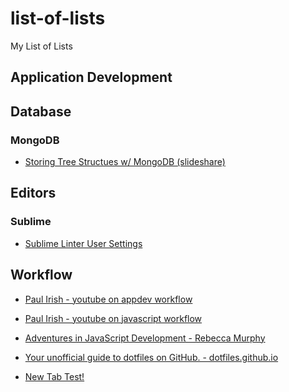 # list-of-lists
My List of Lists

## Application Development 

## Database
### MongoDB

* [Storing Tree Structues w/ MongoDB (slideshare)](http://www.slideshare.net/voronenko/storing-tree-structures-with-mongodb)

##  Editors
### Sublime

* [Sublime Linter User Settings](http://bl.ocks.org/bretdavidson/3189814)

## Workflow
* [Paul Irish - youtube on appdev workflow](https://www.youtube.com/watch?v=vDbbz-BdyYc)
* [Paul Irish - youtube on javascript workflow](https://www.youtube.com/watch?v=f7AU2Ozu8eo)
* [Adventures in JavaScript Development - Rebecca Murphy](http://rmurphey.com/)
* [Your unofficial guide to dotfiles on GitHub. - dotfiles.github.io](http://dotfiles.github.io/)

* <a href="http://dotfiles.github.io" target="_blank">New Tab Test!</a>


